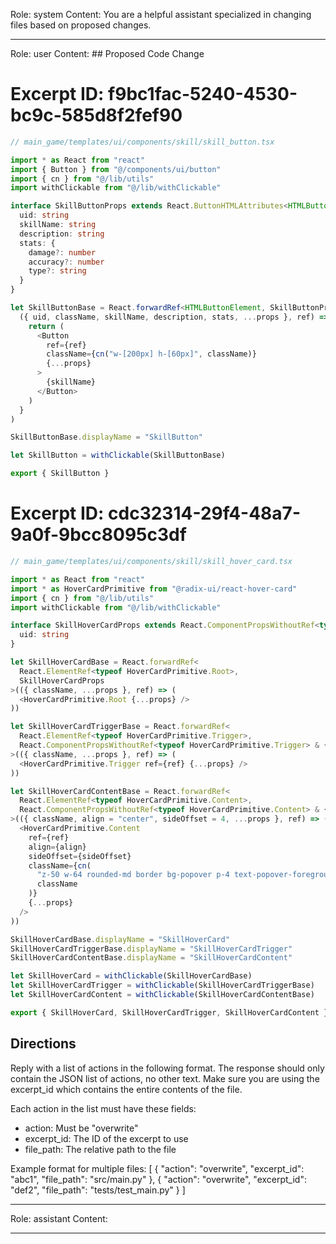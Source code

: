 Role: system
Content: You are a helpful assistant specialized in changing files based on proposed changes.
__________________
Role: user
Content: ## Proposed Code Change
# Excerpt ID: f9bc1fac-5240-4530-bc9c-585d8f2fef90
```typescript
// main_game/templates/ui/components/skill/skill_button.tsx

import * as React from "react"
import { Button } from "@/components/ui/button"
import { cn } from "@/lib/utils"
import withClickable from "@/lib/withClickable"

interface SkillButtonProps extends React.ButtonHTMLAttributes<HTMLButtonElement> {
  uid: string
  skillName: string
  description: string
  stats: {
    damage?: number
    accuracy?: number
    type?: string
  }
}

let SkillButtonBase = React.forwardRef<HTMLButtonElement, SkillButtonProps>(
  ({ uid, className, skillName, description, stats, ...props }, ref) => {
    return (
      <Button
        ref={ref}
        className={cn("w-[200px] h-[60px]", className)}
        {...props}
      >
        {skillName}
      </Button>
    )
  }
)

SkillButtonBase.displayName = "SkillButton"

let SkillButton = withClickable(SkillButtonBase)

export { SkillButton }
```

# Excerpt ID: cdc32314-29f4-48a7-9a0f-9bcc8095c3df
```typescript
// main_game/templates/ui/components/skill/skill_hover_card.tsx

import * as React from "react"
import * as HoverCardPrimitive from "@radix-ui/react-hover-card"
import { cn } from "@/lib/utils"
import withClickable from "@/lib/withClickable"

interface SkillHoverCardProps extends React.ComponentPropsWithoutRef<typeof HoverCardPrimitive.Root> {
  uid: string
}

let SkillHoverCardBase = React.forwardRef<
  React.ElementRef<typeof HoverCardPrimitive.Root>,
  SkillHoverCardProps
>(({ className, ...props }, ref) => (
  <HoverCardPrimitive.Root {...props} />
))

let SkillHoverCardTriggerBase = React.forwardRef<
  React.ElementRef<typeof HoverCardPrimitive.Trigger>,
  React.ComponentPropsWithoutRef<typeof HoverCardPrimitive.Trigger> & { uid: string }
>(({ className, ...props }, ref) => (
  <HoverCardPrimitive.Trigger ref={ref} {...props} />
))

let SkillHoverCardContentBase = React.forwardRef<
  React.ElementRef<typeof HoverCardPrimitive.Content>,
  React.ComponentPropsWithoutRef<typeof HoverCardPrimitive.Content> & { uid: string }
>(({ className, align = "center", sideOffset = 4, ...props }, ref) => (
  <HoverCardPrimitive.Content
    ref={ref}
    align={align}
    sideOffset={sideOffset}
    className={cn(
      "z-50 w-64 rounded-md border bg-popover p-4 text-popover-foreground shadow-md outline-none data-[state=open]:animate-in data-[state=closed]:animate-out data-[state=closed]:fade-out-0 data-[state=open]:fade-in-0 data-[state=closed]:zoom-out-95 data-[state=open]:zoom-in-95 data-[side=bottom]:slide-in-from-top-2 data-[side=left]:slide-in-from-right-2 data-[side=right]:slide-in-from-left-2 data-[side=top]:slide-in-from-bottom-2",
      className
    )}
    {...props}
  />
))

SkillHoverCardBase.displayName = "SkillHoverCard"
SkillHoverCardTriggerBase.displayName = "SkillHoverCardTrigger"
SkillHoverCardContentBase.displayName = "SkillHoverCardContent"

let SkillHoverCard = withClickable(SkillHoverCardBase)
let SkillHoverCardTrigger = withClickable(SkillHoverCardTriggerBase)
let SkillHoverCardContent = withClickable(SkillHoverCardContentBase)

export { SkillHoverCard, SkillHoverCardTrigger, SkillHoverCardContent }
```

## Directions
Reply with a list of actions in the following format. The response should only contain the JSON list of actions, no other text.
Make sure you are using the excerpt_id which contains the entire contents of the file.

Each action in the list must have these fields:
- action: Must be "overwrite"
- excerpt_id: The ID of the excerpt to use
- file_path: The relative path to the file

Example format for multiple files:
[
    {
        "action": "overwrite",
        "excerpt_id": "abc1",
        "file_path": "src/main.py"
    },
    {
        "action": "overwrite",
        "excerpt_id": "def2",
        "file_path": "tests/test_main.py"
    }
]
__________________
Role: assistant
Content: 
__________________
